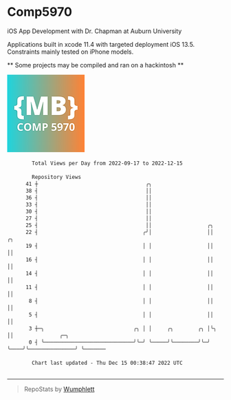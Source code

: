 # Comp5970
iOS App Development with Dr. Chapman at Auburn University

Applications built in xcode 11.4 with targeted deployment iOS 13.5.
Constraints mainly tested on iPhone models.

** Some projects may be compiled and ran on a hackintosh **

![App Icon](https://github.com/MatthewBentz/Comp5970/blob/master/Assignment1a-mlb0119/Assignment1a-mlb0119/Assets.xcassets/AppIcon.appiconset/180.png)

```
        Total Views per Day from 2022-09-17 to 2022-12-15

        Repository Views
      41 ┼                                   ╭╮
      38 ┤                                   ││
      36 ┤                                   ││
      33 ┤                                   ││
      30 ┤                                   ││
      27 ┤                                   ││
      25 ┤                                   ││                  ╭╮
      22 ┤                                  ╭╯│                  ││     ╭╮
      19 ┤                                  │ │                  ││     ││
      16 ┤                                  │ │                  ││     ││
      14 ┤                                  │ │                  ││     ││
      11 ┤                                  │ │                  ││     ││
       8 ┤                                  │ │                  ││     ││
       5 ┤                                  │ │                  ││     ││
       3 ┼─╮                             ╭╮ │ │     ╭╮        ╭╮ │╰╮    ││               ╭─╮
       0 ┤ ╰─────────────────────────────╯╰─╯ ╰─────╯╰────────╯╰─╯ ╰────╯╰───────────────╯ ╰───────

        Chart last updated - Thu Dec 15 00:38:47 2022 UTC
        
```

---

> RepoStats by [Wumphlett](https://github.com/Wumphlett)
